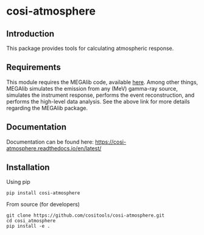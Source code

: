 # cosi-atmosphere

## Introduction  <br />
This package provides tools for calculating atmospheric response. 

## Requirements <br />
This module requires the MEGAlib code, available [here](http://megalibtoolkit.com/home.html). Among other things, MEGAlib simulates the emission from any (MeV) gamma-ray source, simulates the instrument response, performs the event reconstruction, and performs the high-level data analysis. See the above link for more details regarding the MEGAlib package.   

## Documentation
Documentation can be found here: https://cosi-atmosphere.readthedocs.io/en/latest/

## Installation
Using pip 
```
pip install cosi-atmosphere
```
From source (for developers)
```
git clone https://github.com/cositools/cosi-atmosphere.git
cd cosi_atmosphere
pip install -e .
```
